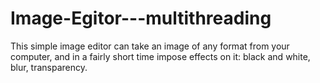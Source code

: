 # Image-Egitor---multithreading
This simple image editor can take an image of any format from your computer, and in a fairly short time impose effects on it: black and white, blur, transparency.
